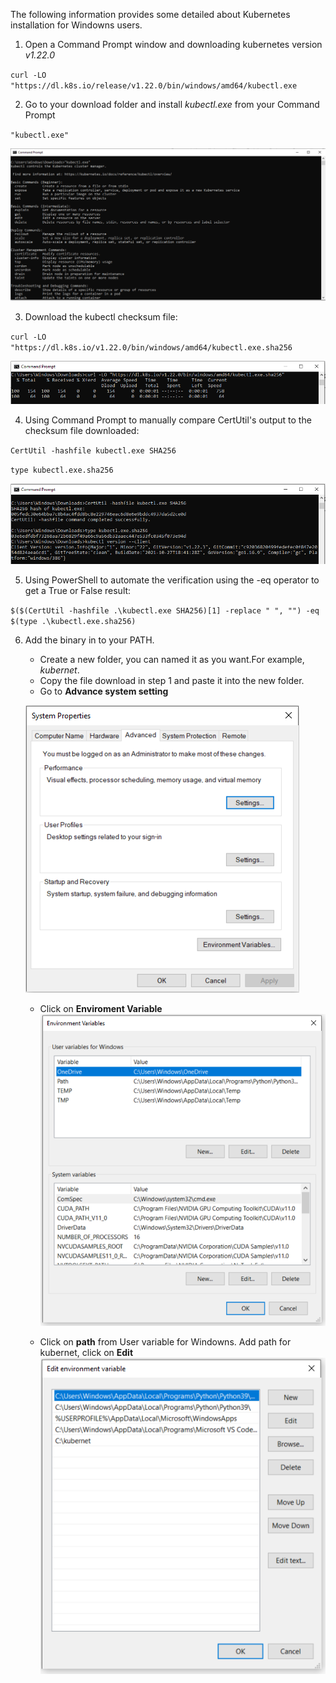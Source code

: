 The following information provides some detailed about Kubernetes installation for Windowns users.

1. Open a Command Prompt window and downloading kubernetes version *v1.22.0*

``curl -LO "https://dl.k8s.io/release/v1.22.0/bin/windows/amd64/kubectl.exe``

2. Go to your download folder and install *kubectl.exe* from your Command Prompt

``"kubectl.exe"``

![kubectl-install](https://github.com/CarlosTheran/NautilusTutorial/blob/main/img/kubectl-install.PNG)

3. Download the kubectl checksum file:

``curl -LO "https://dl.k8s.io/v1.22.0/bin/windows/amd64/kubectl.exe.sha256``

![kubectl-install](https://github.com/CarlosTheran/NautilusTutorial/blob/main/img/kubectl-sha.PNG)

4. Using Command Prompt to manually compare CertUtil's output to the checksum file downloaded:

``CertUtil -hashfile kubectl.exe SHA256``

``type kubectl.exe.sha256``

![kubectl-type](https://github.com/CarlosTheran/NautilusTutorial/blob/main/img/kubectl-type.PNG)

5. Using PowerShell to automate the verification using the -eq operator to get a True or False result:

``$($(CertUtil -hashfile .\kubectl.exe SHA256)[1] -replace " ", "") -eq $(type .\kubectl.exe.sha256)``

6. Add the binary in to your PATH.
    * Create a new folder, you can named it as you want.For example, *kubernet*.
    * Copy the file download in step 1 and paste it into the new folder.
    * Go to **Advance system setting**

    ![system-properties](https://github.com/CarlosTheran/NautilusTutorial/blob/main/img/system-properties.PNG)

    * Click on **Enviroment Variable**
    ![environment-varialbes](https://github.com/CarlosTheran/NautilusTutorial/blob/main/img/environment-variable.PNG)

    * Click on **path** from User variable for Windowns. Add path for kubernet, click on **Edit** 
    ![add-path](https://github.com/CarlosTheran/NautilusTutorial/blob/main/img/add-path.PNG)